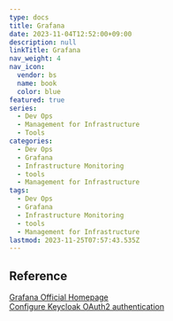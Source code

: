 ```yaml
---
type: docs
title: Grafana
date: 2023-11-04T12:52:00+09:00
description: null
linkTitle: Grafana
nav_weight: 4
nav_icon:
  vendor: bs
  name: book
  color: blue
featured: true
series:
  - Dev Ops
  - Management for Infrastructure
  - Tools
categories:
  - Dev Ops
  - Grafana
  - Infrastructure Monitoring
  - tools
  - Management for Infrastructure
tags:
  - Dev Ops
  - Grafana
  - Infrastructure Monitoring
  - tools
  - Management for Infrastructure
lastmod: 2023-11-25T07:57:43.535Z
---
```


## Reference

[Grafana Official Homepage](https://grafana.com/)  
[Configure Keycloak OAuth2 authentication](https://grafana.com/docs/grafana/latest/setup-grafana/configure-security/configure-authentication/keycloak/)
